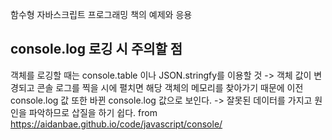 함수형 자바스크립트 프로그래밍 책의 예제와 응용

## console.log 로깅 시 주의할 점
객체를 로깅할 때는 console.table 이나 JSON.stringfy를 이용할 것
-> 객체 값이 변경되고 콘솔 로그를 찍을 시에 펼치면 해당 객체의 메모리를 찾아가기 때문에 이전 console.log 값 또한 바뀐 console.log 값으로 보인다.
-> 잘못된 데이터를 가지고 원인을 파악하므로 삽질을 하기 쉽다. from https://aidanbae.github.io/code/javascript/console/